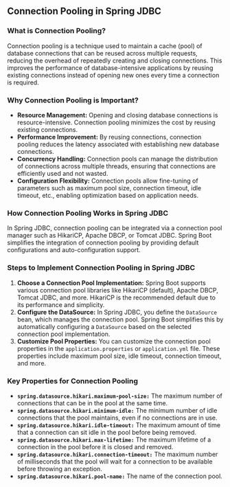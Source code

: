 ## Connection Pooling in Spring JDBC

### What is Connection Pooling?

Connection pooling is a technique used to maintain a cache (pool) of database connections that can be reused across multiple requests, reducing the overhead of repeatedly creating and closing connections. This improves the performance of database-intensive applications by reusing existing connections instead of opening new ones every time a connection is required.

### Why Connection Pooling is Important?

- **Resource Management:** Opening and closing database connections is resource-intensive. Connection pooling minimizes the cost by reusing existing connections.
- **Performance Improvement:** By reusing connections, connection pooling reduces the latency associated with establishing new database connections.
- **Concurrency Handling:** Connection pools can manage the distribution of connections across multiple threads, ensuring that connections are efficiently used and not wasted.
- **Configuration Flexibility:** Connection pools allow fine-tuning of parameters such as maximum pool size, connection timeout, idle timeout, etc., enabling optimization based on application needs.

### How Connection Pooling Works in Spring JDBC

In Spring JDBC, connection pooling can be integrated via a connection pool manager such as HikariCP, Apache DBCP, or Tomcat JDBC. Spring Boot simplifies the integration of connection pooling by providing default configurations and auto-configuration support.

### Steps to Implement Connection Pooling in Spring JDBC

1. **Choose a Connection Pool Implementation:** Spring Boot supports various connection pool libraries like HikariCP (default), Apache DBCP, Tomcat JDBC, and more. HikariCP is the recommended default due to its performance and simplicity.
2. **Configure the DataSource:** In Spring JDBC, you define the `DataSource` bean, which manages the connection pool. Spring Boot simplifies this by automatically configuring a `DataSource` based on the selected connection pool implementation.
3. **Customize Pool Properties:** You can customize the connection pool properties in the `application.properties` or `application.yml` file. These properties include maximum pool size, idle timeout, connection timeout, and more.

### Key Properties for Connection Pooling

- **`spring.datasource.hikari.maximum-pool-size:`** The maximum number of connections that can be in the pool at the same time.
- **`spring.datasource.hikari.minimum-idle:`** The minimum number of idle connections that the pool maintains, even if no connections are in use.
- **`spring.datasource.hikari.idle-timeout:`** The maximum amount of time that a connection can sit idle in the pool before being removed.
- **`spring.datasource.hikari.max-lifetime:`** The maximum lifetime of a connection in the pool before it is closed and removed.
- **`spring.datasource.hikari.connection-timeout:`** The maximum number of milliseconds that the pool will wait for a connection to be available before throwing an exception.
- **`spring.datasource.hikari.pool-name:`** The name of the connection pool.
